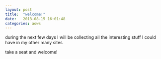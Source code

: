 ```yaml
---
layout: post
title:  "welcome!"
date:   2013-08-15 16:01:48
categories: aows
---
```


during the next few days I will be collecting all the interesting stuff I could have in my other many sites

take a seat and welcome!